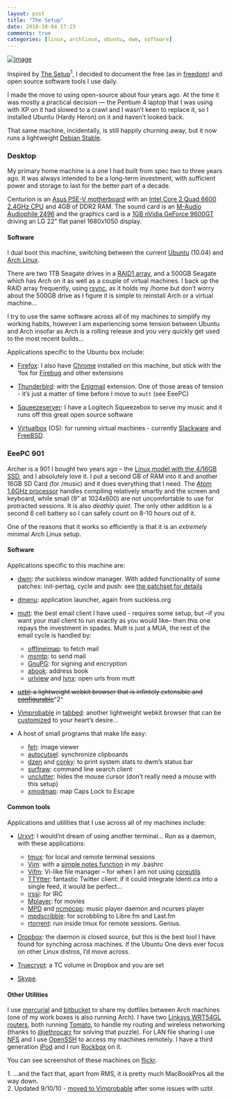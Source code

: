```yaml
---
layout: post
title: "The Setup"
date: 2010-10-04 17:23
comments: true
categories: [linux, archlinux, ubuntu, dwm, software]
---
```

[![image](http://dl.dropbox.com/u/261312/Blog-images/setup.png)](http://www.flickr.com/photos/jasonwryan/4522790892/ "Arch Linux and dwm")

Inspired by [The Setup](http://usesthis.com/)<sup>1</sup>, I decided to document
the free (as in [freedom](http://www.gnu.org/philosophy/free-sw.html))
and open source software tools I use daily.

I made the move to using open-source about four years ago. At the time
it was mostly a practical decision — the Pentium 4 laptop that I was
using with XP on it had slowed to a crawl and I wasn’t keen to replace
it, so I installed Ubuntu (Hardy Heron) on it and haven’t looked back.

That same machine, incidentally, is still happily churning away, but it
now runs a lightweight [Debian Stable](http://www.debian.org/releases/stable/).

### Desktop
My primary home machine is a one I had built from spec two to three
years ago. It was always intended to be a long-term investment, with
sufficient power and storage to last for the better part of a decade.

Centurion is an 
[Asus P5E-V motherboard](http://www.asus.com/Product.aspx?P_ID=cXoprTXLaShErTzI&content=specifications)
with an 
[Intel Core 2 Quad 6600 2.4GHz CPU](http://www.intel.com/products/processor/core2quad/index.htm) and
4GB of DDR2 RAM. The sound card is an 
[M-Audio Audiophile 2496](http://www.m-audio.com/products/en_us/Audiophile2496.html) and the
graphics card is a 
[1GB nVidia GeForce 9600GT](http://www.nvidia.com/object/product_geforce_9600gt_us.html)
driving an LG 22” flat panel 1680x1050 display.

#### Software
I dual boot this machine, switching between the current
[Ubuntu](http://www.ubuntu.com) (10.04) and [Arch Linux](http://archlinux.org).

There are two 1TB Seagate drives in a [RAID1 array](http://en.wikipedia.org/wiki/RAID),
and a 500GB Seagate which has Arch on it as well as a couple of virtual machines. 
I back up the RAID array frequently, using [rsync](http://www.samba.org/rsync/), as it
holds my <span class="file">/home</span> but don’t worry about the 500GB drive 
as I figure it is simple to reinstall Arch or a virtual machine…

I try to use the same software across all of my machines to simplify my
working habits, however I am experiencing some tension between Ubuntu
and Arch insofar as Arch is a rolling release and you very quickly get
used to the most recent builds…

Applications specific to the Ubuntu box include:

* [Firefox](http://www.getfirefox.net/): I also have
[Chrome](http://www.google.com/chrome) installed on this machine, but
stick with the ‘fox for [Firebug](http://getfirebug.com/) and other
extensions

* [Thunderbird](http://www.mozillamessaging.com/en-US/thunderbird/): with
the [Enigmail](http://enigmail.mozdev.org/home/index.php.html)
extension. One of those areas of tension - it’s just a matter of time
before I move to `mutt` (see EeePC)

* [Squeezeserver](http://wiki.slimdevices.com/index.php/SlimServer): I
have a Logitech Squeezebox to serve my music and it runs off this great
open source software

* [Virtualbox](http://www.virtualbox.org/) (OS): for running virtual
machines - currently [Slackware](http://www.slackware.com/) and
[FreeBSD](http://www.freebsd.org/).

### EeePC 901
Archer is a 901 I bought two years ago – the 
[Linux model with the 4/16GB SSD](http://eeepc.asus.com/au/product901-spec.html), and I
absolutely love it. I put a second GB of RAM into it and another 16GB SD
Card (for /music) and it does everything that I need. The 
[Atom 1.6GHz processor](http://www.intel.com/products/processor/atom/index.htm)
handles compiling relatively smartly and the screen and keyboard, while
small (9” at 1024x600) are not uncomfortable to use for protracted
sessions. It is also *deathly quiet*. The only other addition is a
second 6 cell battery so I can safely count on 8-10 hours out of it.

One of the reasons that it works so efficiently is that it is an
*extremely* minimal Arch Linux setup.

#### Software
Applications specific to this machine are:

-   [dwm](http://dwm.suckless.org "dwm page on suckless"): *the*
    suckless window manager. With added functionality of some patches:
    init-pertag, cycle and push: see [the patchset for
    details](https://bitbucket.org/jasonwryan/eeepc/src/tip/Build/dwm/5.8.2-2.diff)
-   [dmenu](http://tools.suckless.org/dmenu/): application launcher,
    again from suckless.org
-   [mutt](http://www.mutt.org/): the best email client I have used -
    requires some setup, but –if you want your mail client to run
    exactly as you would like– then this one repays the investment in
    spades. Mutt is just a MUA, the rest of the email cycle is handled
    by:
    -   [offlineimap](http://github.com/jgoerzen/offlineimap/wiki): to
        fetch mail
    -   [msmtp](http://msmtp.sourceforge.net/): to send mail
    -   [GnuPG](http://www.gnupg.org/): for signing and encryption
    -   [abook](http://abook.sourceforge.net/): address book
    -   [urlview](http://linuxcommand.org/man_pages/urlview1.html) and
        [lynx](http://lynx.browser.org/): open urls from mutt

-   ~~[uzbl](http://www.uzbl.org/): a lightweight webkit browser that is
    infintely extensible and
    [configurable](https://bitbucket.org/jasonwryan/eeepc/src/tip/.config/uzbl/config)~~^2^
-   [Vimprobable](http://www.vimprobable.org/) in
    [tabbed](http://tools.suckless.org/tabbed): another lightweight
    webkit browser that can be
    [customized](http://www.flickr.com/photos/jasonwryan/5063510130/ "Screenshot on Flickr")
    to your heart’s desire…
-   A host of small programs that make life easy:
    -   [feh](https://derf.homelinux.org/projects/feh/): image viewer
    -   [autocutsel](http://www.nongnu.org/autocutsel/): synchronize
        clipboards
    -   [dzen](http://sites.google.com/site/gotmor/dzen) and
        [conky](http://conky.sourceforge.net/): to print system stats to
        dwm’s status bar
    -   [surfraw](http://surfraw.alioth.debian.org/): command line
        search client
    -   [unclutter](http://www.ibiblio.org/pub/X11/contrib/utilities/unclutter-8.README):
        hides the mouse cursor (don’t really need a mouse with this
        setup)
    -   [xmodmap](http://www.xfree86.org/4.2.0/xmodmap.1.html): map Caps
        Lock to Escape

#### Common tools

Applications and utilities that I use across all of my machines include:

- [Urxvt](http://software.schmorp.de/pkg/rxvt-unicode.html): I would’nt
  dream of using another terminal… Run as a daemon, with these
  applications:

    -   [tmux](http://tmux.sourceforge.net/): for local and remote terminal
        sessions
    -   [Vim](http://www.vim.org/): with a [simple notes function](http://jasonwryan.com/2010-09-28-command-line-notes) 
        in my .bashrc
    -   [Vifm](http://vifm.sourceforge.net/): Vi-like file manager – for
        when I am not using
        [coreutils](http://www.gnu.org/software/coreutils/)
    -   [TTYtter](http://www.floodgap.com/software/ttytter/): fantastic
        Twitter client: if it could integrate Identi.ca into a single feed,
        it would be perfect…
    -   [irssi](http://irssi.org/): for IRC
    -   [Mplayer](http://www.mplayerhq.hu/design7/news.html): for movies
    -   [MPD](http://mpd.wikia.com/wiki/Music_Player_Daemon_Wiki) and
        [ncmpcpp](http://unkart.ovh.org/ncmpcpp/): music player daemon and
        ncurses player
    -   [mpdscribble](http://code.google.com/p/mpdscribble/): for scrobbling
        to Libre.fm and Last.fm
    -   [rtorrent](http://libtorrent.rakshasa.no/): run inside tmux for
    remote sessions. Genius.

- [Dropbox](http://www.dropbox.com/): the daemon is closed source, but
  this is the best tool I have found for synching across machines. If the
  Ubuntu One devs ever focus on other Linux distros, I’d move across.
- [Truecrypt](http://www.truecrypt.org/): a TC volume in Dropbox and you
  are set
- [Skype](http://www.skype.com/intl/en/home).

#### Other Utilities
I use [mercurial](http://mercurial.selenic.com/) and
[bitbucket](https://bitbucket.org/jasonwryan/) to share my dotfiles
between Arch machines (one of my work boxes is also running Arch). I
have two [Linksys WRT54GL routers](http://www.linksysbycisco.com/EU/en/products/WRT54GL), both
running [Tomato](http://www.polarcloud.com/tomato), to handle my routing
and wireless networking (thanks to
[@jethrocarr](http://twitter.com/jethrocarr "Jethro on Twitter") for
solving that puzzle). For LAN file sharing I use
[NFS](http://nfs.sourceforge.net/) and I use
[OpenSSH](http://www.openssh.com/) to access my machines remotely. I
have a third generation [iPod](http://guides.macrumors.com/iPod_(3G))
and I run [Rockbox](http://www.rockbox.org/) on it.

You can see screenshot of these machines on
[flickr](http://www.flickr.com/photos/jasonwryan).

<div class="footnotes">
1. …and the fact that, apart from RMS, it is pretty much MacBookPros
all the way down.
<br />
2. Updated 9/10/10 - <a href="http://jasonwryan.com/2010-10-07-vimprobable" title="My post on changing to Vimprobable">moved to Vimprobable</a>
after some issues with uzbl.
</div>
